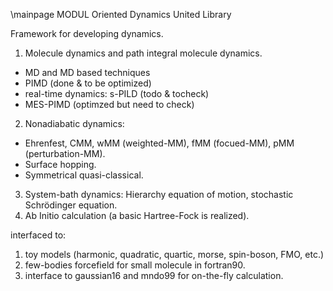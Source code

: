 \mainpage MODUL Oriented Dynamics United Library

Framework for developing dynamics.

1. Molecule dynamics and path integral molecule dynamics.
  - MD and MD based techniques 
  - PIMD (done & to be optimized)
  - real-time dynamics: s-PILD (todo & tocheck)
  - MES-PIMD (optimzed but need to check)
2. Nonadiabatic dynamics:
  - Ehrenfest, CMM, wMM (weighted-MM), fMM (focued-MM), pMM (perturbation-MM).
  - Surface hopping.
  - Symmetrical quasi-classical.
3. System-bath dynamics: Hierarchy equation of motion, stochastic Schrödinger equation.
4. Ab Initio calculation (a basic Hartree-Fock is realized).

interfaced to:

1. toy models (harmonic, quadratic, quartic, morse, spin-boson, FMO, etc.)
2. few-bodies forcefield for small molecule in fortran90.
3. interface to gaussian16 and mndo99 for on-the-fly calculation.
